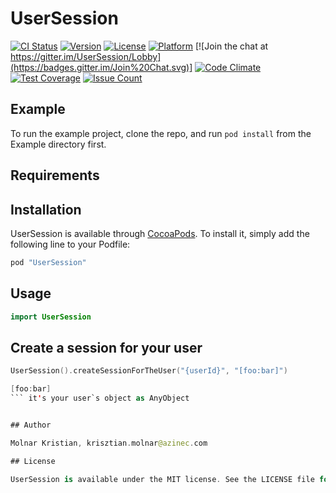 # UserSession

[![CI Status](http://img.shields.io/travis/mkrisztian95/UserSession.svg?style=flat)](https://travis-ci.org/mkrisztian95/UserSession)
[![Version](https://img.shields.io/cocoapods/v/UserSession.svg?style=flat)](http://cocoapods.org/pods/UserSession)
[![License](https://img.shields.io/cocoapods/l/UserSession.svg?style=flat)](http://cocoapods.org/pods/UserSession)
[![Platform](https://img.shields.io/cocoapods/p/UserSession.svg?style=flat)](http://cocoapods.org/pods/UserSession)
[![Join the chat at https://gitter.im/UserSession/Lobby](https://badges.gitter.im/Join%20Chat.svg)]
[![Code Climate](https://codeclimate.com/repos/58087b8fb3c7bd7cf6002313/badges/638ed6c8b77a6006a256/gpa.svg)](https://codeclimate.com/repos/58087b8fb3c7bd7cf6002313/feed)
[![Test Coverage](https://codeclimate.com/repos/58087b8fb3c7bd7cf6002313/badges/638ed6c8b77a6006a256/coverage.svg)](https://codeclimate.com/repos/58087b8fb3c7bd7cf6002313/coverage)
[![Issue Count](https://codeclimate.com/repos/58087b8fb3c7bd7cf6002313/badges/638ed6c8b77a6006a256/issue_count.svg)](https://codeclimate.com/repos/58087b8fb3c7bd7cf6002313/feed)
## Example

To run the example project, clone the repo, and run `pod install` from the Example directory first.

## Requirements

## Installation

UserSession is available through [CocoaPods](http://cocoapods.org). To install
it, simply add the following line to your Podfile:

```ruby
pod "UserSession"
```

## Usage

```swift
import UserSession
```

## Create a session for your user

```swift
UserSession().createSessionForTheUser("{userId}", "[foo:bar]")
```

```swift
[foo:bar] 
``` it's your user`s object as AnyObject


## Author

Molnar Kristian, krisztian.molnar@azinec.com

## License

UserSession is available under the MIT license. See the LICENSE file for more info.
